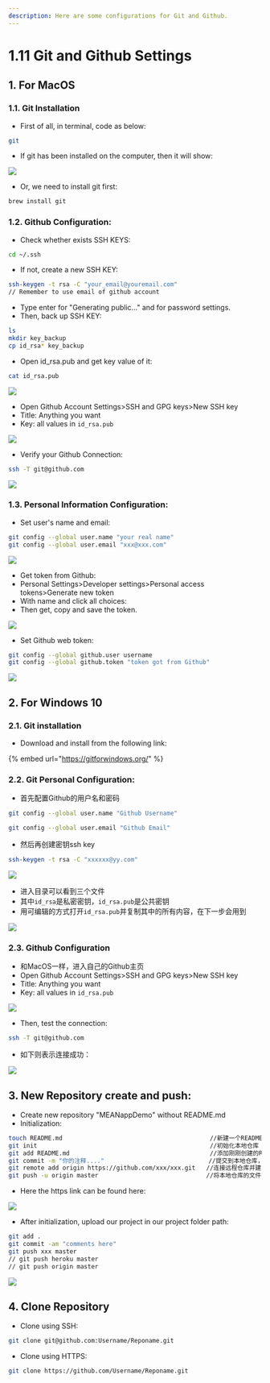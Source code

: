 ```yaml
---
description: Here are some configurations for Git and Github.
---
```


# 1.11 Git and Github Settings

## 1. For MacOS

### 1.1. Git Installation

* First of all, in terminal, code as below:

```bash
git
```

* If git has been installed on the computer, then it will show:

![](../.gitbook/assets/image%20%289%29.png)

* Or, we need to install git first:

```bash
brew install git
```

### 1.2. Github Configuration:

* Check whether exists SSH KEYS:

```bash
cd ~/.ssh
```

* If not, create a new SSH KEY:

```bash
ssh-keygen -t rsa -C "your_email@youremail.com"
// Remember to use email of github account
```

* Type enter for "Generating public..." and for password settings.
* Then, back up SSH KEY:

```bash
ls
mkdir key_backup
cp id_rsa* key_backup
```

* Open id\_rsa.pub and get key value of it:

```bash
cat id_rsa.pub
```

![](../.gitbook/assets/image%20%286%29.png)

* Open Github Account Settings&gt;SSH and GPG keys&gt;New SSH key
* Title: Anything you want
* Key: all values in `id_rsa.pub`

![](../.gitbook/assets/image%20%2857%29.png)

* Verify your Github Connection:

```bash
ssh -T git@github.com
```

![](../.gitbook/assets/image%20%2844%29.png)

### 1.3. Personal Information Configuration:

* Set user's name and email:

```bash
git config --global user.name "your real name"
git config --global user.email "xxx@xxx.com"
```

![](../.gitbook/assets/image%20%2875%29.png)

* Get token from Github:
* Personal Settings&gt;Developer settings&gt;Personal access tokens&gt;Generate new token
* With name and click all choices:
* Then get, copy and save the token.

![](../.gitbook/assets/image%20%2834%29.png)

* Set Github web token:

```bash
git config --global github.user username
git config --global github.token "token got from Github"
```

![](../.gitbook/assets/image%20%2858%29.png)

## 2. For Windows 10

### 2.1. Git installation

* Download and install from the following link:

{% embed url="https://gitforwindows.org/" %}

### 2.2. Git Personal Configuration:

* 首先配置Github的用户名和密码

```bash
git config --global user.name "Github Username"
```

```bash
git config --global user.email "Github Email"
```

* 然后再创建密钥ssh key

```bash
ssh-keygen -t rsa -C "xxxxxx@yy.com"
```

![](../.gitbook/assets/image%20%2814%29.png)

* 进入目录可以看到三个文件
* 其中`id_rsa`是私密密钥，`id_rsa.pub`是公共密钥
* 用可编辑的方式打开`id_rsa.pub`并复制其中的所有内容，在下一步会用到

![](../.gitbook/assets/image%20%2870%29.png)

### 2.3. Github Configuration

* 和MacOS一样，进入自己的Github主页
* Open Github Account Settings&gt;SSH and GPG keys&gt;New SSH key
* Title: Anything you want
* Key: all values in `id_rsa.pub`

![](../.gitbook/assets/image%20%2857%29.png)

* Then, test the connection:

```bash
ssh -T git@github.com
```

* 如下则表示连接成功：

![](../.gitbook/assets/image%20%2817%29.png)

## 3. New Repository create and push:

* Create new repository "MEANappDemo" without README.md
* Initialization:

```bash
touch README.md                                         //新建一个README文档，若上一步勾选了创建README.md，提交时导致冲突
git init                                                //初始化本地仓库
git add README.md                                       //添加刚刚创建的README文档
git commit -m "你的注释...."                             //提交到本地仓库，并写一些注释
git remote add origin https://github.com/xxx/xxx.git   //连接远程仓库并建了一个名叫：origin的别名，当然可以为其他名字，但是origin一看就知道是别名，youname记得替换成你的用户名
git push -u origin master                              //将本地仓库的文件提交到别名为origin的地址的master分支下，-u为第一次提交，需要创建master分支，下次就不需要了
```

* Here the https link can be found here:

![](../.gitbook/assets/image%20%283%29.png)

* After initialization, upload our project in our project folder path:

```bash
git add .
git commit -am "comments here"
git push xxx master
// git push heroku master
// git push origin master
```

![](../.gitbook/assets/image%20%2869%29.png)

## 4. Clone Repository

* Clone using SSH:

```bash
git clone git@github.com:Username/Reponame.git
```

* Clone using HTTPS:

```bash
git clone https://github.com/Username/Reponame.git
```

